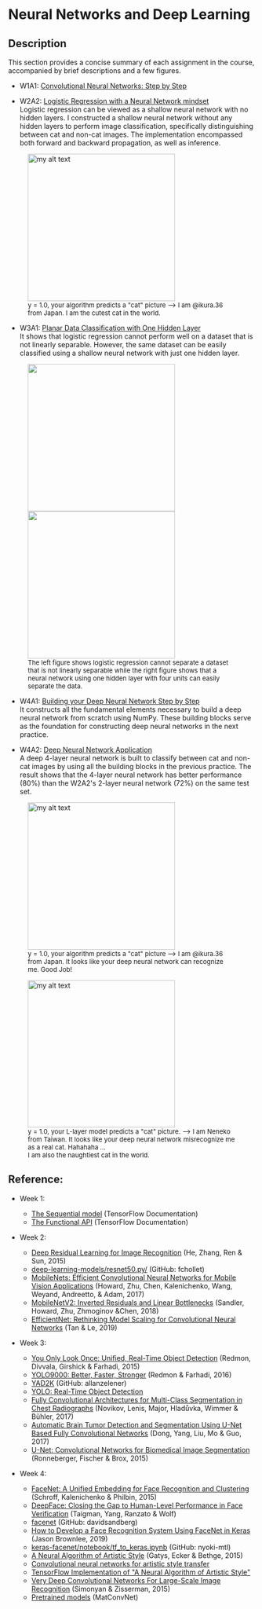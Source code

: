 # Neural Networks and Deep Learning



## Description

This section provides a concise summary of each assignment in the course, accompanied by brief descriptions and a few figures.

- W1A1: [Convolutional Neural Networks: Step by Step](https://htmlpreview.github.io/?https://github.com/lionlai1989/Deep_Learning_Specialization/blob/master/C4-Convolutional_Neural_Networks/W1A1-Convolutional_Neural_Networks_Step_by_Step/Convolution_model_Step_by_Step_v1.html)  


- W2A2: [Logistic Regression with a Neural Network mindset](https://htmlpreview.github.io/?https://github.com/lionlai1989/Deep_Learning_Specialization/blob/master/C1-Neural_Networks_and_Deep_Learning/W2A2-Logistic_Regression_with_a_Neural_Network_Mindset/Logistic_Regression_with_a_Neural_Network_mindset.html)  
Logistic regression can be viewed as a shallow neural network with no hidden layers. I constructed a shallow neural network without any hidden layers to perform image classification, specifically distinguishing between cat and non-cat images. The implementation encompassed both forward and backward propagation, as well as inference.  

<figure>
<img src="./W2A2-Logistic_Regression_with_a_Neural_Network_Mindset/my_images/ikura.36.png" alt="my alt text" height="300"/>
<figcaption style="font-size: small;">y = 1.0, your algorithm predicts a "cat" picture --> I am @ikura.36 from Japan. I am the cutest cat in the world.</figcaption>
</figure>

- W3A1: [Planar Data Classification with One Hidden Layer](https://htmlpreview.github.io/?https://github.com/lionlai1989/Deep_Learning_Specialization/blob/master/C1-Neural_Networks_and_Deep_Learning/W3A1-Planar_Data_Classification_with_One_Hidden_Layer/Planar_data_classification_with_one_hidden_layer.html)  
It shows that logistic regression cannot perform well on a dataset that is not linearly separable. However, the same dataset can be easily classified using a shallow neural network with just one hidden layer.  

<figure float="left">
<img src="./W3A1-Planar_Data_Classification_with_One_Hidden_Layer/experiment_output/logistic_regression_output.png" height="300"/>
<img src="./W3A1-Planar_Data_Classification_with_One_Hidden_Layer/experiment_output/nn_1layer_4units_output.png" height="300"/>
<figcaption style="font-size: small;">The left figure shows logistic regression cannot separate a dataset that is not linearly separable while the right figure shows that a neural network using one hidden layer with four units can easily separate the data.</figcaption>
</figure>

- W4A1: [Building your Deep Neural Network Step by Step](https://htmlpreview.github.io/?https://github.com/lionlai1989/Deep_Learning_Specialization/blob/master/C1-Neural_Networks_and_Deep_Learning/W4A1-Building_your_Deep_Neural_Network_Step_by_Step/Building_your_Deep_Neural_Network_Step_by_Step.html)  
It constructs all the fundamental elements necessary to build a deep neural network from scratch using NumPy. These building blocks serve as the foundation for constructing deep neural networks in the next practice.  

- W4A2: [Deep Neural Network Application](https://htmlpreview.github.io/?)  
A deep 4-layer neural network is built to classify between cat and non-cat images by using all the building blocks in the previous practice. The result shows that the 4-layer neural network has better performance (80%) than the W2A2's 2-layer neural network (72%) on the same test set.  

<figure>
<img src="./W4A2-Deep_Neural_Network_Application/my_images/ikura.36.png" alt="my alt text" height="300"/>
<figcaption style="font-size: small;">y = 1.0, your algorithm predicts a "cat" picture --> I am @ikura.36 from Japan. It looks like your deep neural network can recognize me. Good Job!</figcaption>
</figure>

<figure>
<img src="./W4A2-Deep_Neural_Network_Application/my_images/neneko.png" alt="my alt text" height="300"/>
<figcaption style="font-size: small;">y = 1.0, your L-layer model predicts a "cat" picture. --> I am Neneko from Taiwan. It looks like your deep neural network misrecognize me as a real cat. Hahahaha ...<br>I am also the naughtiest cat in the world.</figcaption>
</figure>


## Reference:

  - Week 1:
    - [The Sequential model](https://www.tensorflow.org/guide/keras/sequential_model) (TensorFlow Documentation)
    - [The Functional API](https://www.tensorflow.org/guide/keras/functional) (TensorFlow Documentation)

  - Week 2:
    - [Deep Residual Learning for Image Recognition](https://arxiv.org/abs/1512.03385) (He, Zhang, Ren & Sun, 2015)
    - [deep-learning-models/resnet50.py/](https://github.com/fchollet/deep-learning-models/blob/master/resnet50.py) (GitHub: fchollet)
    - [MobileNets: Efficient Convolutional Neural Networks for Mobile Vision Applications](https://arxiv.org/abs/1704.04861) (Howard, Zhu, Chen, Kalenichenko, Wang, Weyand, Andreetto, & Adam, 2017)
    - [MobileNetV2: Inverted Residuals and Linear Bottlenecks](https://arxiv.org/abs/1801.04381) (Sandler, Howard, Zhu, Zhmoginov &Chen, 2018)
    - [EfficientNet: Rethinking Model Scaling for Convolutional Neural Networks](https://arxiv.org/abs/1905.11946) (Tan & Le, 2019)

  - Week 3:
    - [You Only Look Once: Unified, Real-Time Object Detection](https://arxiv.org/abs/1506.02640) (Redmon, Divvala, Girshick & Farhadi, 2015)
    - [YOLO9000: Better, Faster, Stronger](https://arxiv.org/abs/1612.08242) (Redmon & Farhadi, 2016)
    - [YAD2K](https://github.com/allanzelener/YAD2K) (GitHub: allanzelener)
    - [YOLO: Real-Time Object Detection](https://pjreddie.com/darknet/yolo/)
    - [Fully Convolutional Architectures for Multi-Class Segmentation in Chest Radiographs](https://arxiv.org/abs/1701.08816) (Novikov, Lenis, Major, Hladůvka, Wimmer & Bühler, 2017)
    - [Automatic Brain Tumor Detection and Segmentation Using U-Net Based Fully Convolutional Networks](https://arxiv.org/abs/1705.03820) (Dong, Yang, Liu, Mo & Guo, 2017)
    - [U-Net: Convolutional Networks for Biomedical Image Segmentation](https://arxiv.org/abs/1505.04597) (Ronneberger, Fischer & Brox, 2015)

  - Week 4:
    - [FaceNet: A Unified Embedding for Face Recognition and Clustering](https://arxiv.org/pdf/1503.03832.pdf) (Schroff, Kalenichenko & Philbin, 2015)
    - [DeepFace: Closing the Gap to Human-Level Performance in Face Verification](https://research.fb.com/wp-content/uploads/2016/11/deepface-closing-the-gap-to-human-level-performance-in-face-verification.pdf) (Taigman, Yang, Ranzato & Wolf)
    - [facenet](https://github.com/davidsandberg/facenet) (GitHub: davidsandberg)
    - [How to Develop a Face Recognition System Using FaceNet in Keras](https://machinelearningmastery.com/how-to-develop-a-face-recognition-system-using-facenet-in-keras-and-an-svm-classifier/) (Jason Brownlee, 2019)
    - [keras-facenet/notebook/tf_to_keras.ipynb](https://github.com/nyoki-mtl/keras-facenet/blob/master/notebook/tf_to_keras.ipynb) (GitHub: nyoki-mtl)
    - [A Neural Algorithm of Artistic Style](https://arxiv.org/abs/1508.06576) (Gatys, Ecker & Bethge, 2015)
    - [Convolutional neural networks for artistic style transfer](https://harishnarayanan.org/writing/artistic-style-transfer/)
    - [TensorFlow Implementation of "A Neural Algorithm of Artistic Style"](http://www.chioka.in/tensorflow-implementation-neural-algorithm-of-artistic-style)
    - [Very Deep Convolutional Networks For Large-Scale Image Recognition](https://arxiv.org/pdf/1409.1556.pdf) (Simonyan & Zisserman, 2015)
    - [Pretrained models](https://www.vlfeat.org/matconvnet/pretrained/) (MatConvNet)